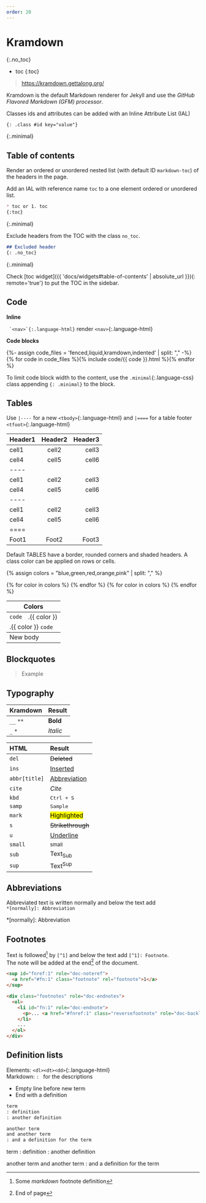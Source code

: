 ```yaml
---
order: 20
---
```


# Kramdown
{:.no_toc}
* toc
{:toc}

> <https://kramdown.gettalong.org/>

Kramdown is the default Markdown renderer for Jekyll and use the _GitHub Flavored Markdown (GFM) processor_.

Classes ids and attributes can be added with an Inline Attribute List (IAL)
```md
{: .class #id key="value"}
```
{:.minimal}

## Table of contents

Render an ordered or unordered nested list (with default ID `markdown-toc`) of the headers in the page.  

Add an IAL with reference name `toc` to a one element ordered or unordered list.
```md
* toc or 1. toc
{:toc}
```
{:.minimal}

Exclude headers from the TOC with the class `no_toc`.
```md
## Excluded header
{: .no_toc}
```
{:.minimal}

Check [toc widget]({{ 'docs/widgets#table-of-contents' | absolute_url }}){: remote='true'} to put the TOC in the sidebar.

## Code

**Inline**

`` `<nav>`{:.language-html}`` render `<nav>`{:.language-html}

**Code blocks**

<div class="grid">
{%- assign code_files = 'fenced,liquid,kramdown,indented' | split: "," -%}
{% for code in code_files %}{% include code/{{ code }}.html %}{% endfor %}
</div>

To limit code block width to the content, use the `.minimal`{:.language-css} class appending `{: .minimal}` to the block.

## Tables

Use `|----` for a new `<tbody>`{:.language-html} and `|====` for a table footer `<tfoot>`{:.language-html}

| Header1 | Header2 | Header3 |
|:---|:---:|---:|
| cell1 | cell2 | cell3 |
| cell4 | cell5 | cell6 |
|----
| cell1 | cell2 | cell3 |
| cell4 | cell5 | cell6 |
|----
| cell1 | cell2 | cell3 |
| cell4 | cell5 | cell6 |
|====
| Foot1 | Foot2 | Foot3

Default TABLES have a border, rounded corners and shaded headers. A class color can be applied on rows or cells.

{% assign colors = "blue,green,red,orange,pink" | split: "," %}
<table>
  <thead>
    <tr>
      <th colspan=6>Colors</th>
    </tr>
  </thead>
  <tbody>
    <tr>
      <td><code>code</code></td>
      {% for color in colors %}
        <td class="{{ color }}">.{{ color }}</td>
      {% endfor %}
    </tr>
    {% for color in colors %}
      <tr class="{{ color }}">
        <td colspan=6>.{{ color }} <code>code</code></td>
      </tr>
    {% endfor %}
  </tbody>
  <tbody>
    <tr>
      <td colspan=6>New body</td>
    </tr>
  </tbody>
</table>

## Blockquotes

> Example

## Typography

|Kramdown|Result
|:---|:---
|`__` `**`|__Bold__
|`_` `*`|_Italic_

|HTML|Result
|:---|:---
|`del`|<del>Deleted</del>
|`ins`|<ins>Inserted</ins>
|`abbr[title]`|<abbr title="Abbreviation">Abbreviation</abbr>
|`cite`|<cite>Cite</cite>
|`kbd`|<kbd>Ctrl + S</kbd>
|`samp`|<samp>Sample</samp>
|`mark`|<mark>Highlighted</mark>
|`s`|<s>Strikethrough</s>
|`u`|<u>Underline</u>
|`small`|<small>small</small>
|`sub`|Text<sub>Sub</sub>
|`sup`|Text<sup>Sup</sup>

## Abbreviations

Abbreviated text is written normally and below the text add  
`*[normally]: Abbreviation`

*[normally]: Abbreviation

## Footnotes

Text is followed[^1] by `[^1]` and below the text add `[^1]: Footnote`.  
The note will be added at the end[^where] of the document.

```html
<sup id="fnref:1" role="doc-noteref">
  <a href="#fn:1" class="footnote" rel="footnote">1</a>
</sup>
```

```html
<div class="footnotes" role="doc-endnotes">
  <ol>
    <li id="fn:1" role="doc-endnote">
      <p>... <a href="#fnref:1" class="reversefootnote" role="doc-backlink">&#8617;</a></p>
    </li>
    ...
  </ol>
</div>
```

[^1]: Some *markdown* footnote definition
[^where]: End of page

## Definition lists

Elements: `<dl><dt><dd>`{:.language-html}  
Markdown: `: `&nbsp;for the descriptions  
- Empty line before new term
- End with a definition

```md
term
: definition
: another definition

another term
and another term
: and a definition for the term
```
term
: definition
: another definition

another term
and another term
: and a definition for the term